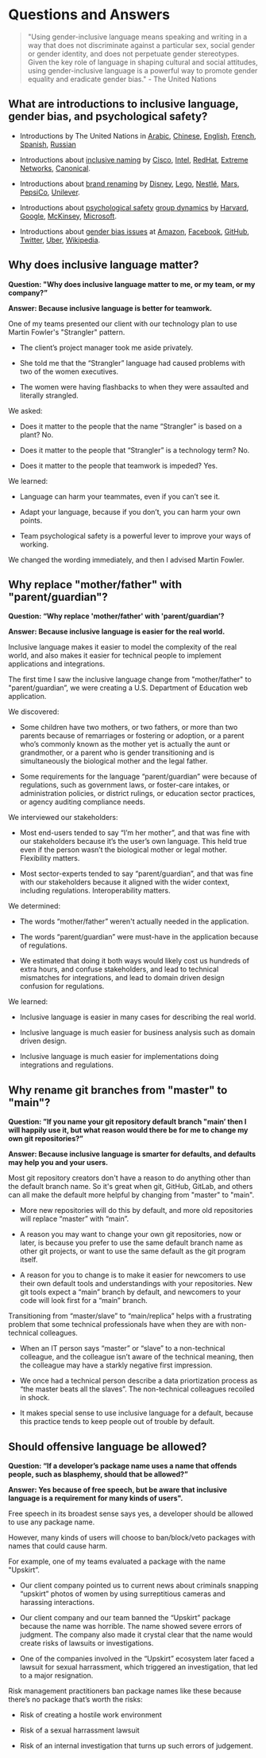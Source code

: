# Questions and Answers

<blockquote>
"Using gender-inclusive language means speaking and writing in a way that does not discriminate against a particular sex, social gender or gender identity, and does not perpetuate gender stereotypes. Given the key role of language in shaping cultural and social attitudes, using gender-inclusive language is a powerful way to promote gender equality and eradicate gender bias." - The United Nations
</blockquote>


## What are introductions to inclusive language, gender bias, and psychological safety?

* Introductions by The United Nations in
[Arabic](https://www.un.org/ar/gender-inclusive-language/),
[Chinese](https://www.un.org/zh/gender-inclusive-language/),
[English](https://www.un.org/en/gender-inclusive-language/),
[French](https://www.un.org/fr/gender-inclusive-language/),
[Spanish](https://www.un.org/es/gender-inclusive-language/),
[Russian](https://www.un.org/ru/gender-inclusive-language/)

* Introductions about 
[inclusive naming](https://inclusivenaming.org/) by 
[Cisco](https://cisco.com), 
[Intel](https://intel.com), 
[RedHat](https://redhat.com), 
[Extreme Networks](https://www.extremenetworks.com/), 
[Canonical](https://canoncial.com).

* Introductions about 
[brand renaming](https://blog.cheapism.com/companies-forced-to-rebrand/) by 
[Disney](https://disney.com),
[Lego](https://lego.com),
[Nestlé](https://nestle.com),
[Mars](https://mars.com),
[PepsiCo](https://pepsico.com),
[Unilever](https://unilever.com).

* Introductions about 
[psychological safety](https://wikipedia.org/wiki/Psychological_safety) 
[group dynamics](https://wikipedia.org/wiki/Group_dynamics) by
[Harvard](https://www.jstor.org/stable/2666999),
[Google](https://rework.withgoogle.com/guides/understanding-team-effectiveness/steps/foster-psychological-safety/),
[McKinsey](https://www.mckinsey.com/business-functions/people-and-organizational-performance/our-insights/psychological-safety-and-the-critical-role-of-leadership-development),
[Microsoft](https://workplaceinsights.microsoft.com/productivity/high-performing-teams-need-psychological-safety-heres-how-to-create-it/).

* Introductions about 
[gender bias issues](https://wikipedia.org/wiki/Gender_bias) at 
[Amazon](https://www.bloomberg.com/news/articles/2021-03-01/amazon-is-sued-for-alleged-racial-and-gender-discrimination),
[Facebook](https://theintercept.com/2021/04/09/facebook-algorithm-gender-discrimination/),
[GitHub](https://medium.com/gender-equality-in-tech/the-truth-about-githubs-gender-bias-b92a1d6310d3),
[Twitter](https://www.dailydot.com/debug/bechdel-test-twitter/),
[Uber](https://edubirdie.com/examples/gender-equality-analysis-of-the-problem-at-uber/),
[Wikipedia](https://wikipedia.org/wiki/Gender_bias_on_Wikipedia).


## Why does inclusive language matter?

<b>Question: "Why does inclusive language matter to me, or my team, or my company?”</b>

<b>Answer: Because inclusive language is better for teamwork.</b>

One of my teams presented our client with our technology plan to use Martin Fowler's "Strangler" pattern. 

* The client’s project manager took me aside privately.

* She told me that the “Strangler” language had caused problems with two of the women executives.

* The women were having flashbacks to when they were assaulted and literally strangled.

We asked:

* Does it matter to the people that the name “Strangler” is based on a plant? No.

* Does it matter to the people that “Strangler” is a technology term? No.

* Does it matter to the people that teamwork is impeded? Yes.

We learned:

* Language can harm your teammates, even if you can’t see it.

* Adapt your language, because if you don’t, you can harm your own points.

* Team psychological safety is a powerful lever to improve your ways of working.

We changed the wording immediately, and then I advised Martin Fowler.


## Why replace "mother/father" with "parent/guardian"?

<b>Question: “Why replace 'mother/father' with 'parent/guardian’?</b>

<b>Answer: Because inclusive language is easier for the real world.</b>

Inclusive language makes it easier to model the complexity of the real world, and also makes it easier for technical people to implement applications and integrations.

The first time I saw the inclusive language change from "mother/father" to "parent/guardian”, we were creating a U.S. Department of Education web application.

We discovered:

* Some children have two mothers, or two fathers, or more than two parents because of remarriages or fostering or adoption, or a parent who’s commonly known as the mother yet is actually the aunt or grandmother, or a parent who is gender transitioning and is simultaneously the biological mother and the legal father.

* Some requirements for the language “parent/guardian” were because of regulations, such as government laws, or foster-care intakes, or administration policies, or district rulings, or education sector practices, or agency auditing compliance needs.

We interviewed our stakeholders:

* Most end-users tended to say “I’m her mother”, and that was fine with our stakeholders because it’s the user’s own language. This held true even if the person wasn’t the biological mother or legal mother. Flexibility matters.

* Most sector-experts tended to say “parent/guardian”, and that was fine with our stakeholders because it aligned with the wider context, including regulations. Interoperability matters. 

We determined:

* The words “mother/father” weren't actually needed in the application.

* The words “parent/guardian” were must-have in the application because of regulations.

* We estimated that doing it both ways would likely cost us hundreds of extra hours, and confuse stakeholders, and lead to technical mismatches for integrations, and lead to domain driven design confusion for regulations.

We learned:

* Inclusive language is easier in many cases for describing the real world.

* Inclusive language is much easier for business analysis such as domain driven design.

* Inclusive language is much easier for implementations doing integrations and regulations.


## Why rename git branches from "master" to "main"?

<b>Question: ”If you name your git repository default branch "main’ then I will happily use it, but what reason would there be for me to change my own git repositories?”</b>

<b>Answer: Because inclusive language is smarter for defaults, and defaults may help you and your users.</b>

Most git repository creators don't have a reason to do anything other than the default branch name. So it's great when git, GitHub, GitLab, and others can all make the default more helpful by changing from "master" to "main".

* More new repositories will do this by default, and more old repositories will replace “master” with “main”. 

* A reason you may want to change your own git repositories, now or later, is because you prefer to use the same default branch name as other git projects, or want to use the same default as the git program itself.

* A reason for you to change is to make it easier for newcomers to use their own default tools and understandings with your repositories. New git tools expect a “main” branch by default, and newcomers to your code will look first for a “main” branch. 

Transitioning from “master/slave” to “main/replica” helps with a frustrating problem that some technical professionals have when they are with non-technical colleagues.

* When an IT person says “master” or “slave” to a non-technical colleague, and the colleague isn’t aware of the technical meaning, then the colleague may have a starkly negative first impression.

* We once had a technical person describe a data priortization process as “the master beats all the slaves”. The non-technical colleagues recoiled in shock.

* It makes special sense to use inclusive language for a default, because this practice tends to keep people out of trouble by default.


## Should offensive language be allowed?

<b>Question: “If a developer’s package name uses a name that offends people, such as blasphemy, should that be allowed?”</b>

<b>Answer: Yes because of free speech, but be aware that inclusive language is a requirement for many kinds of users".</b>

Free speech in its broadest sense says yes, a developer should be allowed to use any package name.

However, many kinds of users will choose to ban/block/veto packages with names that could cause harm.

For example, one of my teams evaluated a package with the name "Upskirt”. 

* Our client company pointed us to current news about criminals snapping “upskirt” photos of women by using surreptitious cameras and harassing interactions.

* Our client company and our team banned the “Upskirt” package because the name was horrible. The name showed severe errors of judgment. The company also made it crystal clear that the name would create risks of lawsuits or investigations.

* One of the companies involved in the “Upskirt” ecosystem later faced a lawsuit for sexual harrassment, which triggered an investigation, that led to a major resignation.

Risk management practitioners ban package names like these because there’s no package that’s worth the risks:

* Risk of creating a hostile work environment

* Risk of a sexual harrassment lawsuit

* Risk of an internal investigation that turns up such errors of judgement.

